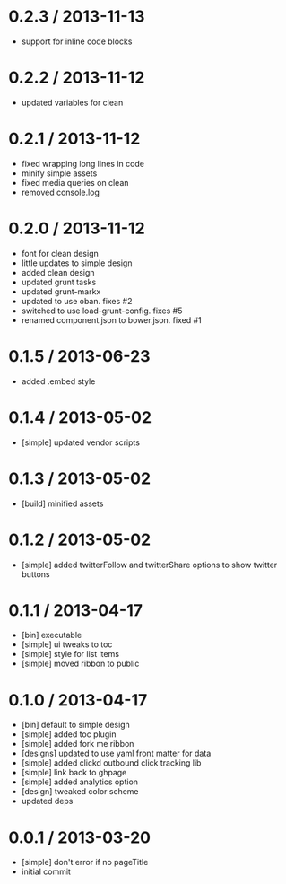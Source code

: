 
0.2.3 / 2013-11-13 
==================

  * support for inline code blocks

0.2.2 / 2013-11-12 
==================

  * updated variables for clean

0.2.1 / 2013-11-12 
==================

  * fixed wrapping long lines in code
  * minify simple assets
  * fixed media queries on clean
  * removed console.log

0.2.0 / 2013-11-12 
==================

  * font for clean design
  * little updates to simple design
  * added clean design
  * updated grunt tasks
  * updated grunt-markx
  * updated to use oban.  fixes #2
  * switched to use load-grunt-config.  fixes #5
  * renamed component.json to bower.json. fixed #1

0.1.5 / 2013-06-23 
==================

  * added .embed style

0.1.4 / 2013-05-02 
==================

  * [simple] updated vendor scripts

0.1.3 / 2013-05-02 
==================

  * [build] minified assets

0.1.2 / 2013-05-02 
==================

  * [simple] added twitterFollow and twitterShare options to show twitter buttons

0.1.1 / 2013-04-17 
==================

  * [bin] executable
  * [simple] ui tweaks to toc
  * [simple] style for list items
  * [simple] moved ribbon to public

0.1.0 / 2013-04-17 
==================

  * [bin] default to simple design
  * [simple] added toc plugin
  * [simple] added fork me ribbon
  * [designs] updated to use yaml front matter for data
  * [simple] added clickd outbound click tracking lib
  * [simple] link back to ghpage
  * [simple] added analytics option
  * [design] tweaked color scheme
  * updated deps

0.0.1 / 2013-03-20 
==================

  * [simple] don't error if no pageTitle
  * initial commit
